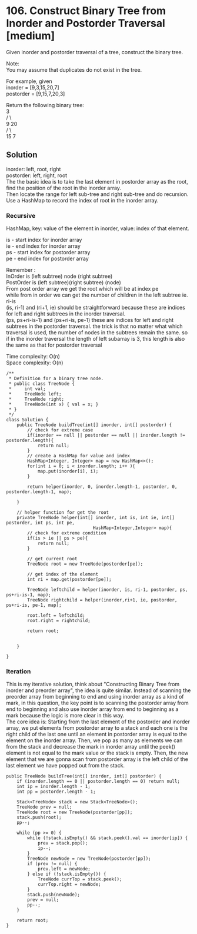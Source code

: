 # 106. Construct Binary Tree from Inorder and Postorder Traversal [medium]     
Given inorder and postorder traversal of a tree, construct the binary tree.     

Note:   
You may assume that duplicates do not exist in the tree.    

For example, given    
inorder = [9,3,15,20,7]    
postorder = [9,15,7,20,3]    

Return the following binary tree:       
    3   
   / \   
  9  20   
    /  \   
   15   7   


## Solution     
inorder: left, root, right     
postorder: left, right, root     
The the basic idea is to take the last element in postorder array as the root, find the position of the root in the inorder array.    
Then locate the range for left sub-tree and right sub-tree and do recursion. Use a HashMap to record the index of root in the inorder array.   

### Recursive    
HashMap, key: value of the element in inorder, value: index of that element.       

is - start index for inorder array    
ie - end index for inorder array     
ps - start index for postorder array     
pe - end index for postorder array      

Remember :      
InOrder is (left subtree) node (right subtree)     
PostOrder is (left subtree)(right subtree) (node)     
From post order array we get the root which will be at index pe     
while from in order we can get the number of children in the left subtree ie. ri-is          
(is, ri-1) and (ri+1, ie) should be straightforward because these are indices for left and right subtrees in the inorder traversal.    
(ps, ps+ri-is-1) and (ps+ri-is, pe-1) these are indices for left and right subtrees in the postorder traversal. the trick is that no matter what which traversal is used, the number of nodes in the subtrees remain the same. so if in the inorder traversal the length of left subarray is 3, this length is also the same as that for postorder traversal       

Time complexity: O(n)     
Space complexity: O(n)     

```
/**
 * Definition for a binary tree node.
 * public class TreeNode {
 *     int val;
 *     TreeNode left;
 *     TreeNode right;
 *     TreeNode(int x) { val = x; }
 * }
 */
class Solution {
    public TreeNode buildTree(int[] inorder, int[] postorder) {
        // check for extreme case
        if(inorder == null || postorder == null || inorder.length != postorder.length){
            return null;
        }
        // create a HashMap for value and index
        HashMap<Integer, Integer> map = new HashMap<>();
        for(int i = 0; i < inorder.length; i++ ){
            map.put(inorder[i], i);
        }
        
        return helper(inorder, 0, inorder.length-1, postorder, 0, postorder.length-1, map);
        
    }
    
    // helper function for get the root
    private TreeNode helper(int[] inorder, int is, int ie, int[] postorder, int ps, int pe, 
                                 HashMap<Integer,Integer> map){
        // check for extreme condition
        if(is > ie || ps > pe){
            return null;
        }
        
        // get current root
        TreeNode root = new TreeNode(postorder[pe]);
        
        // get index of the element
        int ri = map.get(postorder[pe]);
        
        TreeNode leftchild = helper(inorder, is, ri-1, postorder, ps, ps+ri-is-1, map);
	    TreeNode rightchild = helper(inorder,ri+1, ie, postorder, ps+ri-is, pe-1, map);
	    
        root.left = leftchild;
	    root.right = rightchild;
	    
        return root;
        
        
    }
    
}
```

### Iteration    
This is my iterative solution, think about "Constructing Binary Tree from inorder and preorder array", the idea is quite similar. Instead of scanning the preorder array from beginning to end and using inorder array as a kind of mark, in this question, the key point is to scanning the postorder array from end to beginning and also use inorder array from end to beginning as a mark because the logic is more clear in this way.     
The core idea is: Starting from the last element of the postorder and inorder array, we put elements from postorder array to a stack and each one is the right child of the last one until an element in postorder array is equal to the element on the inorder array. Then, we pop as many as elements we can from the stack and decrease the mark in inorder array until the peek() element is not equal to the mark value or the stack is empty. Then, the new element that we are gonna scan from postorder array is the left child of the last element we have popped out from the stack.      

```
public TreeNode buildTree(int[] inorder, int[] postorder) {
    if (inorder.length == 0 || postorder.length == 0) return null;
    int ip = inorder.length - 1;
    int pp = postorder.length - 1;
    
    Stack<TreeNode> stack = new Stack<TreeNode>();
    TreeNode prev = null;
    TreeNode root = new TreeNode(postorder[pp]);
    stack.push(root);
    pp--;
    
    while (pp >= 0) {
        while (!stack.isEmpty() && stack.peek().val == inorder[ip]) {
            prev = stack.pop();
            ip--;
        }
        TreeNode newNode = new TreeNode(postorder[pp]);
        if (prev != null) {
            prev.left = newNode;
        } else if (!stack.isEmpty()) {
            TreeNode currTop = stack.peek();
            currTop.right = newNode;
        }
        stack.push(newNode);
        prev = null;
        pp--;
    }
    
    return root;
}
```

